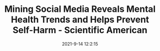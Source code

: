 ---
"title": "Mining Social Media Reveals Mental Health Trends and Helps Prevent Self-Harm - Scientific American"
"date": "2021-9-14 12:2:15"
"feed_name": "GOOGLENEWS"
"feed_website": "https://news.google.com/rss/search?q=oil%26gas%7Cdrilling%7Cmining%7Cconstruction%7Cindustrial&hl=en-US&gl=US&ceid=US:en"
"feed_rss": "https://news.google.com/rss/search?q=oil%26gas%7Cdrilling%7Cmining%7Cconstruction%7Cindustrial&hl=en-US&gl=US&ceid=US:en"
"link": "https://www.scientificamerican.com/article/mining-social-media-reveals-mental-health-trends-and-helps-prevent-self-harm/"
"file": "_posts/2021-1-1-ee018e992765d3645240bc8a90e7b00d09024621.md"
"accident": "0"
"drilling": "0"
---